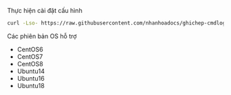 Thực hiện cài đặt cấu hình
```sh 
curl -Lso- https://raw.githubusercontent.com/nhanhoadocs/ghichep-cmdlog/master/cmdlog.sh | bash
```

Các phiên bản OS hỗ trợ 
- CentOS6
- CentOS7 
- CentOS8 
- Ubuntu14
- Ubuntu16
- Ubuntu18 
